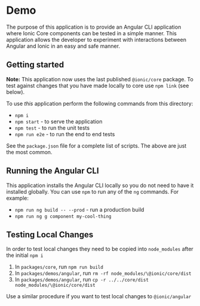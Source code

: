 # Demo

The purpose of this application is to provide an Angular CLI application where Ionic Core components can be tested in a simple manner. This application allows the developer to experiment with interactions between Angular and Ionic in an easy and safe manner.

## Getting started

**Note:** This application now uses the last published `@ionic/core` package. To test against changes that you have made locally to core use `npm link` (see below). 

To use _this_ application perform the following commands from this directory:

- `npm i`
- `npm start` - to serve the application
- `npm test` - to run the unit tests
- `npm run e2e` - to run the end to end tests

See the `package.json` file for a complete list of scripts. The above are just the most common.

## Running the Angular CLI

This application installs the Angular CLI locally so you do not need to have it installed globally. You can use `npm` to run any of the `ng` commands. For example:

- `npm run ng build -- --prod` - run a production build
- `npm run ng g component my-cool-thing`

## Testing Local Changes

In order to test local changes they need to be copied into `node_modules` after the initial `npm i`

1. In `packages/core`, run `npm run build`
1. In `packages/demos/angular`, run `rm -rf node_modules/\@ionic/core/dist`
1. In `packages/demos/angular`, run `cp -r ../../core/dist node_modules/\@ionic/core/dist`

Use a similar procedure if you want to test local changes to `@ionic/angular`
